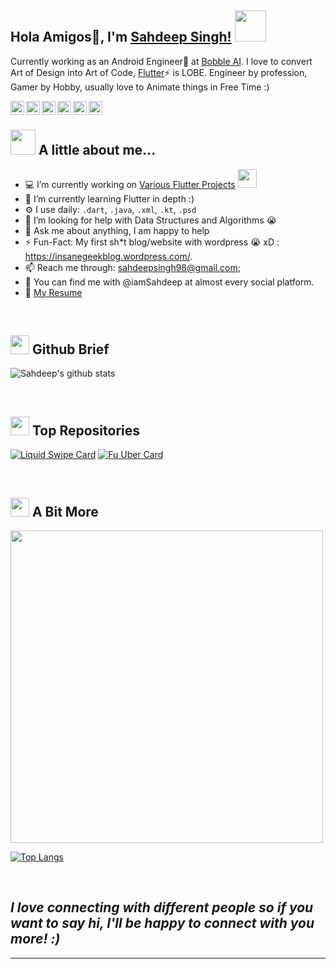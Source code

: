 ## Hola Amigos👋, I'm [Sahdeep Singh!](https://sahdeepsingh.com) <img src="https://media.giphy.com/media/mGcNjsfWAjY5AEZNw6/giphy.gif" width="50">

Currently working as an Android Engineer🔭 at [Bobble AI](https://bobble.ai). I love to convert Art of Design into Art of Code, [Flutter](https://flutter.dev)⚡ is LOBE. Engineer by profession, Gamer by Hobby, usually love to Animate things in Free Time :)

<a href="https://twitter.com/iamSahdeep">
  <img align="left" alt="Sahdeep's Twitter" width="22px" src="https://cdn.jsdelivr.net/npm/simple-icons@v3/icons/twitter.svg" />
</a>
<a href="https://www.linkedin.com/in/iamSahdeep/">
  <img align="left" alt="Sahdeep's LinkdeIN" width="22px" src="https://cdn.jsdelivr.net/npm/simple-icons@v3/icons/linkedin.svg" />
</a>
<a href="https://t.me/iamSahdeep">
  <img align="left" alt="Sahdeep's Telegram" width="22px" src="https://cdn.jsdelivr.net/npm/simple-icons@v3/icons/telegram.svg" />
</a>
<a href="https://www.instagram.com/iamSahdeep/">
  <img align="left" alt="Sahdeep's Instagram" width="22px" src="https://cdn.jsdelivr.net/npm/simple-icons@v3/icons/instagram.svg" />
</a>
<a href="https://www.reddit.com/user/iamSahdeep/">
  <img align="left" alt="Sahdeep's Reddit" width="22px" src="https://cdn.jsdelivr.net/npm/simple-icons@v3/icons/reddit.svg" />
</a>
<a href="https://facebook.com/iamSahdeep/">
  <img align="left" alt="Sahdeep's Leetcode" width="22px" src="https://cdn.jsdelivr.net/npm/simple-icons@v3/icons/facebook.svg" />
</a>

<br/>

## <img src="https://media.giphy.com/media/VgCDAzcKvsR6OM0uWg/giphy.gif" width="40"> A little about me...  

- 💻 I’m currently working on [Various Flutter Projects](https://github.com/iamSahdeep) <img src="https://media.giphy.com/media/WUlplcMpOCEmTGBtBW/giphy.gif" width="30"> 
- 🌱 I’m currently learning Flutter in depth :) 
- ⚙️ I use daily: `.dart`, `.java`, `.xml`, `.kt`, `.psd`
- 🤔 I’m looking for help with Data Structures and Algorithms 😭
- 💬 Ask me about anything, I am happy to help
- ⚡️ Fun-Fact: My first sh*t blog/website with wordpress 😭 xD : https://insanegeekblog.wordpress.com/. 
- 📫 Reach me through: sahdeepsingh98@gmail.com;
- 👋 You can find me with @iamSahdeep at almost every social platform.
- 📝 [My Resume](https://docs.google.com/document/d/1AukhsobWRKjO2fIp71LV0jT5BgOZhhW0b_x7K70EBUU/edit#)

<br/>

## <img src="https://media.giphy.com/media/du3J3cXyzhj75IOgvA/giphy.gif" width="30"> Github Brief

![Sahdeep's github stats](https://github-readme-stats.vercel.app/api?username=iamSahdeep&theme=darcula&count_private=true&sho&show_icons=true&include_all_commits=true)

<br/>

## <img src="https://media.giphy.com/media/dxn6fRlTIShoeBr69N/giphy.gif" width="30"> Top Repositories

[![Liquid Swipe Card](https://github-readme-stats.vercel.app/api/pin/?username=iamSahdeep&show_owner=true&repo=liquid_swipe_flutter&theme=darcula)](https://github.com/iamSahdeep/liquid_swipe_flutter)
[![Fu Uber Card](https://github-readme-stats.vercel.app/api/pin/?username=iamSahdeep&show_owner=true&repo=fu_uber&theme=darcula)](https://github.com/iamSahdeep/fu_uber)

<br/>

## <img src="https://media.giphy.com/media/7sRMjntXYEITu/giphy.gif" width="30"> A Bit More

<img src="https://i.imgur.com/MkA94wf.png" width="500">

[![Top Langs](https://github-readme-stats.vercel.app/api/top-langs/?username=iamSahdeep&layout=compact&theme=darcula)](https://github.com/iamSahdeep)

<br/>

## <em><b>I love connecting with different people</b> so if you want to say <b>hi, I'll be happy to connect with you more!</b> :)</em>

---
